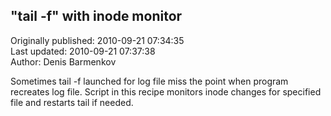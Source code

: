 ## "tail -f" with inode monitor  
Originally published: 2010-09-21 07:34:35  
Last updated: 2010-09-21 07:37:38  
Author: Denis Barmenkov  
  
Sometimes tail -f launched for log file miss the point when program recreates log file.
Script in this recipe monitors inode changes for specified file and restarts tail if needed.